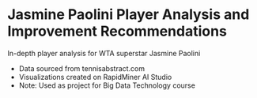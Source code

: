 # Jasmine Paolini Player Analysis and Improvement Recommendations
In-depth player analysis for WTA superstar Jasmine Paolini
- Data sourced from tennisabstract.com
- Visualizations created on RapidMiner AI Studio
- Note: Used as project for Big Data Technology course
